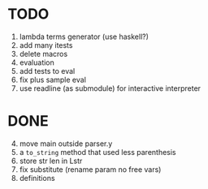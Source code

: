 # TODO
1. lambda terms generator (use haskell?)
2. add many itests
7. delete macros
6. evaluation
8. add tests to eval
11. fix plus sample eval
12. use readline (as submodule) for interactive interpreter

# DONE
4. move main outside parser.y
3. a `to_string` method that used less parenthesis
5. store str len in Lstr
9. fix substitute (rename param no free vars)
10. definitions
